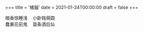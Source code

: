 +++
title = '橘猫'
date = 2021-01-24T00:00:00
draft = false
+++

<div class="poem">
<pre>
暗香惊睡浅  小卧贱萌圆
蠢重花前鬼  苗条酒后仙
</pre>
</div>

